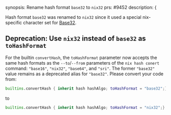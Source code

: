 synopsis: Rename hash format `base32` to `nix32`
prs: #9452
description: {

Hash format `base32` was renamed to `nix32` since it used a special nix-specific character set for 
[Base32](https://en.wikipedia.org/wiki/Base32).

## Deprecation: Use `nix32` instead of `base32` as `toHashFormat`

For the builtin `convertHash`, the `toHashFormat` parameter now accepts the same hash formats as the `--to`/`--from`
parameters of the `nix hash conert` command: `"base16"`, `"nix32"`, `"base64"`, and `"sri"`. The former `"base32"` value
remains as a deprecated alias for `"base32"`. Please convert your code from:

```nix
builtins.convertHash { inherit hash hashAlgo; toHashFormat = "base32";}
```

to

```nix
builtins.convertHash { inherit hash hashAlgo; toHashFormat = "nix32";}
```